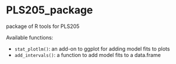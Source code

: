 # PLS205_package
package of R tools for PLS205

Available functions:

- `stat_plotlm()`: an add-on to ggplot for adding model fits to plots
- `add_intervals()`: a function to add model fits to a data.frame
